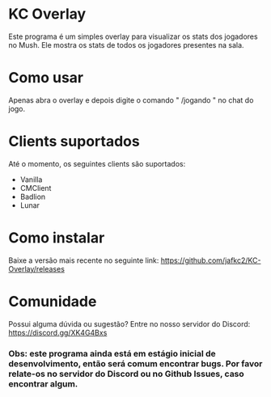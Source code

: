 # KC Overlay

Este programa é um simples overlay para visualizar os stats dos jogadores no Mush. Ele mostra os stats de todos os jogadores presentes na sala.

# Como usar

Apenas abra o overlay e depois digite o comando " /jogando "  no chat do jogo.

# Clients suportados

Até o momento, os seguintes clients são suportados:
* Vanilla
* CMClient
* Badlion
* Lunar

# Como instalar

Baixe a versão mais recente no seguinte link: https://github.com/jafkc2/KC-Overlay/releases

# Comunidade

Possui alguma dúvida ou sugestão? Entre no nosso servidor do Discord: https://discord.gg/XK4G4Bxs

### Obs: este programa ainda está em estágio inicial de desenvolvimento, então será comum encontrar bugs. Por favor relate-os no servidor do Discord ou no Github Issues, caso encontrar algum.
